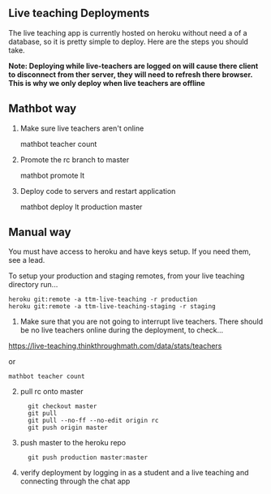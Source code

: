 ## Live teaching Deployments

The live teaching app is currently hosted on heroku without need a of a database, so it is pretty simple to deploy. Here are the steps you should take.

**Note: Deploying while live-teachers are logged on will cause there client to disconnect from ther server, they will need to refresh there browser.  This is why we only deploy when live teachers are offline**

## Mathbot way

1. Make sure live teachers aren't online

    mathbot teacher count

2. Promote the rc branch to master

    mathbot promote lt

3. Deploy code to servers and restart application

   mathbot deploy lt production master

## Manual way

You must have access to heroku and have keys setup. If you need them, see a lead.  

To setup your production and staging remotes, from your live teaching directory run...

    heroku git:remote -a ttm-live-teaching -r production
    heroku git:remote -a ttm-live-teaching-staging -r staging

1. Make sure that you are not going to interrupt live teachers.  There should be no live teachers online during the deployment, to check...

https://live-teaching.thinkthroughmath.com/data/stats/teachers

or

    mathbot teacher count

2. pull rc onto master

         git checkout master
         git pull
         git pull --no-ff --no-edit origin rc
         git push origin master

3. push master to the heroku repo

         git push production master:master

4. verify deployment by logging in as a student and a live teaching and connecting through the chat app
